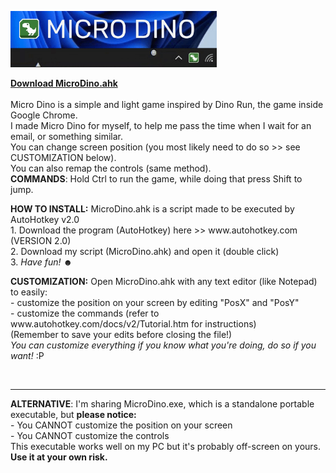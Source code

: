 <img src="https://raw.githubusercontent.com/DavidBevi/MicroDino/main/MicroDinoDemo1.gif" height="90" style="margin:-4 4 -4 0" /></h1>
<p>

**[Download MicroDino.ahk](https://github.com/DavidBevi/MicroDino/releases/download/v0.3/MicroDino.ahk)**<br><br>
Micro Dino is a simple and light game inspired by Dino Run, the game inside Google Chrome. <br> 
I made Micro Dino for myself, to help me pass the time when I wait for an email, or something similar.<br>
You can change screen position (you most likely need to do so >> see CUSTOMIZATION below).<br>
You can also remap the controls (same method).<br>
<b>COMMANDS</b>: Hold Ctrl to run the game, while doing that press Shift to jump.<br>
</p>

<p>
<b>HOW TO INSTALL:</b> MicroDino.ahk is a script made to be executed by AutoHotkey v2.0<br>
1. Download the program (AutoHotkey) here >> www.autohotkey.com (VERSION 2.0)<br>
2. Download my script (MicroDino.ahk) and open it (double click)<br>
3. <i>Have fun!</i> ☻
</p>

<p>
<b>CUSTOMIZATION:</b> Open MicroDino.ahk with any text editor (like Notepad) to easily:<br>
 - customize the position on your screen by editing "PosX" and "PosY"<br>
 - customize the commands (refer to www.autohotkey.com/docs/v2/Tutorial.htm for instructions)<br>
 (Remember to save your edits before closing the file!)<br>
<i>You can customize everything if you know what you're doing, do so if you want!</i> :P
</p><br>

-----------------------------------------------------------------------
<p>
<b>ALTERNATIVE</b>: I'm sharing MicroDino.exe, which is a standalone portable executable, but <b>please notice:</b><br>
 - You CANNOT customize the position on your screen<br>
 - You CANNOT customize the controls<br>
This executable works well on my PC but it's probably off-screen on yours. <b>Use it at your own risk.</b>
</p>

